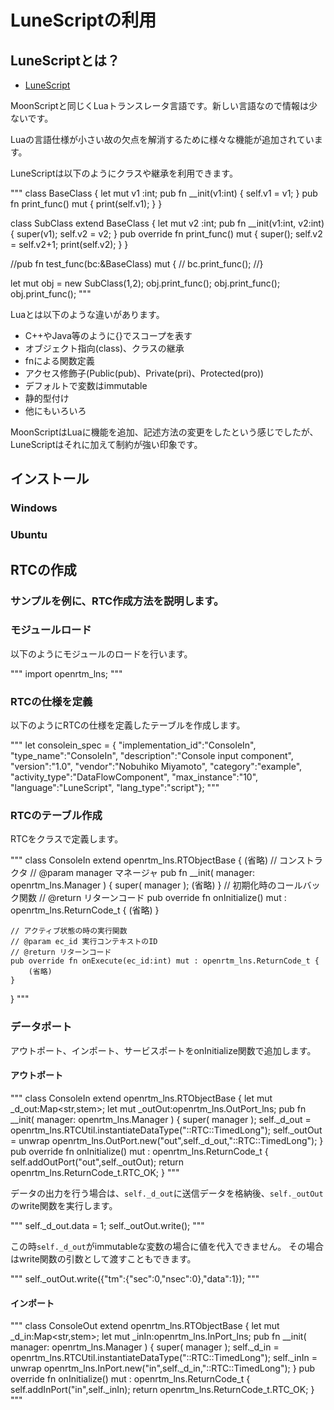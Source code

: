 # LuneScriptの利用

## LuneScriptとは？

* [LuneScript](https://ifritjp.github.io/doc/lua/transcompiler.html)

MoonScriptと同じくLuaトランスレータ言語です。新しい言語なので情報は少ないです。

Luaの言語仕様が小さい故の欠点を解消するために様々な機能が追加されています。

LuneScriptは以下のようにクラスや継承を利用できます。

"""
class BaseClass
{
    let mut v1 :int;
    pub fn __init(v1:int) {
         self.v1 = v1;
    }
    pub fn print_func() mut {
         print(self.v1);
    }
}


class SubClass extend BaseClass
{
    let mut v2 :int;
    pub fn __init(v1:int, v2:int) {
         super(v1);
         self.v2 = v2;
    }
    pub override fn print_func() mut {
         super();
         self.v2 = self.v2+1;
         print(self.v2);
    }
}

//pub fn test_func(bc:&BaseClass) mut {
//    bc.print_func();
//}



let mut obj = new SubClass(1,2);
obj.print_func();
obj.print_func();
obj.print_func();
"""


Luaとは以下のような違いがあります。

* C++やJava等のように{}でスコープを表す
* オブジェクト指向(class)、クラスの継承
* fnによる関数定義
* アクセス修飾子(Public(pub)、Private(pri)、Protected(pro))
* デフォルトで変数はimmutable
* 静的型付け
* 他にもいろいろ



MoonScriptはLuaに機能を追加、記述方法の変更をしたという感じでしたが、LuneScriptはそれに加えて制約が強い印象です。

## インストール
### Windows
### Ubuntu

## RTCの作成
### サンプルを例に、RTC作成方法を説明します。

### モジュールロード
以下のようにモジュールのロードを行います。

"""
import openrtm_lns;
"""

### RTCの仕様を定義
以下のようにRTCの仕様を定義したテーブルを作成します。

"""
let consolein_spec = {
	 "implementation_id":"ConsoleIn",
	 "type_name":"ConsoleIn",
	 "description":"Console input component",
	 "version":"1.0",
	 "vendor":"Nobuhiko Miyamoto",
	 "category":"example",
	 "activity_type":"DataFlowComponent",
	 "max_instance":"10",
	 "language":"LuneScript",
	 "lang_type":"script"};
"""

### RTCのテーブル作成
RTCをクラスで定義します。

"""
class ConsoleIn extend openrtm_lns.RTObjectBase {
    (省略)
    // コンストラクタ
    // @param manager マネージャ
    pub fn __init( manager: openrtm_lns.Manager ) {
        super( manager );
        (省略)
    }
    // 初期化時のコールバック関数
    // @return リターンコード
    pub override fn onInitialize() mut : openrtm_lns.ReturnCode_t {
        (省略)
    }

    // アクティブ状態の時の実行関数
    // @param ec_id 実行コンテキストのID
    // @return リターンコード
    pub override fn onExecute(ec_id:int) mut : openrtm_lns.ReturnCode_t {
        (省略)
    }
}
"""


### データポート
アウトポート、インポート、サービスポートをonInitialize関数で追加します。

#### アウトポート
"""
class ConsoleIn extend openrtm_lns.RTObjectBase {
    let mut _d_out:Map<str,stem>;
    let mut _outOut:openrtm_lns.OutPort_lns;
    pub fn __init( manager: openrtm_lns.Manager ) {
        super( manager );
        self._d_out = openrtm_lns.RTCUtil.instantiateDataType("::RTC::TimedLong");
        self._outOut = unwrap openrtm_lns.OutPort.new("out",self._d_out,"::RTC::TimedLong");
    }
    pub override fn onInitialize() mut : openrtm_lns.ReturnCode_t {
        self.addOutPort("out",self._outOut);
        return openrtm_lns.ReturnCode_t.RTC_OK;
    }
"""

データの出力を行う場合は、`self._d_out`に送信データを格納後、`self._outOut`のwrite関数を実行します。

"""
        self._d_out.data = 1;
        self._outOut.write();
"""

この時`self._d_out`がimmutableな変数の場合に値を代入できません。
その場合はwrite関数の引数として渡すこともできます。

"""
        self._outOut.write({"tm":{"sec":0,"nsec":0},"data":1});
"""

#### インポート
"""
class ConsoleOut extend openrtm_lns.RTObjectBase {
   let mut _d_in:Map<str,stem>;
   let mut _inIn:openrtm_lns.InPort_lns;
    pub fn __init( manager: openrtm_lns.Manager ) {
        super( manager );
        self._d_in = openrtm_lns.RTCUtil.instantiateDataType("::RTC::TimedLong");
        self._inIn = unwrap openrtm_lns.InPort.new("in",self._d_in,"::RTC::TimedLong");
    }
    pub override fn onInitialize() mut : openrtm_lns.ReturnCode_t {
        self.addInPort("in",self._inIn);
        return openrtm_lns.ReturnCode_t.RTC_OK;
    }
"""


